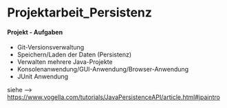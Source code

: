 # Projektarbeit_Persistenz
#### Projekt - Aufgaben

- Git-Versionsverwaltung
- Speichern/Laden der Daten (Persistenz)
- Verwalten mehrere Java-Projekte
- Konsolenanwendung/GUI-Anwendung/Browser-Anwendung
- JUnit Anwendung

 siehe --> https://www.vogella.com/tutorials/JavaPersistenceAPI/article.html#jpaintro

